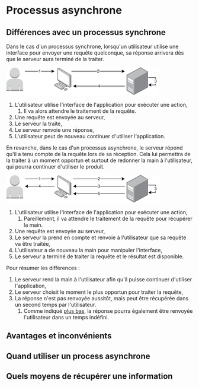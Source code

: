 # Processus asynchrone

## Différences avec un processus synchrone

Dans le cas d'un processus synchrone, lorsqu'un utilisateur utilise une interface pour envoyer une requête quelconque,
sa réponse arrivera dès que le serveur aura terminé de la traiter.

![sync.png](img/sync.png)

1. L'utilisateur utilise l'interface de l'application pour exécuter une action,
   1. Il va alors attendre le traitement de la requête.
2. Une requête est envoyée au serveur,
3. Le serveur la traite,
4. Le serveur renvoie une réponse,
5. L'utilisateur peut de nouveau continuer d'utiliser l'application.

En revanche, dans le cas d'un processus asynchrone, le serveur répond qu'il a tenu compte de la requête lors de sa
réception. Cela lui permettra de la traiter à un moment opportun et surtout de redonner la main à l'utilisateur, qui
pourra continuer d'utiliser le produit.

![async.png](img/async.png)

1. L'utilisateur utilise l'interface de l'application pour exécuter une action,
   1. Pareillement, il va attendre le traitement de la requête pour récupérer la main.
2. Une requête est envoyée au serveur,
3. Le serveur la prend en compte et renvoie à l'utilisateur que sa requête va être traitée,
4. L'utilisateur a de nouveau la main pour manipuler l'interface,
5. Le serveur a terminé de traiter la requête et le résultat est disponible.

Pour résumer les différences :

1. Le serveur rend la main à l'utilisateur afin qu'il puisse continuer d'utiliser l'application,
2. Le serveur choisit le moment le plus opportun pour traiter la requête,
3. La réponse n'est pas renvoyée aussitôt, mais peut être récupérée dans un second temps par l'utilisateur.
   1. Comme indiqué [plus bas](#quels-moyens-de-récupérer-une-information), la réponse pourra également être renvoyée
      l'utilisateur dans un temps indéfini.

## Avantages et inconvénients

## Quand utiliser un process asynchrone

## Quels moyens de récupérer une information
